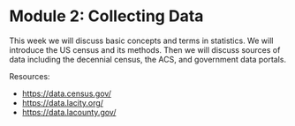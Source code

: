 # Module 2: Collecting Data

This week we will discuss basic concepts and terms in statistics. We will introduce the US census and its methods. Then we will discuss sources of data including the decennial census, the ACS, and government data portals.

Resources:

  - https://data.census.gov/
  - https://data.lacity.org/
  - https://data.lacounty.gov/